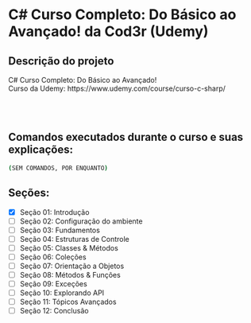 # C# Curso Completo: Do Básico ao Avançado! da Cod3r (Udemy)

## Descrição do projeto
<p align="justify">
  C# Curso Completo: Do Básico ao Avançado! <br>
  Curso da Udemy: https://www.udemy.com/course/curso-c-sharp/
</p>

<br><br>
<h2>Comandos executados durante o curso e suas explicações:</h2>

```bash
(SEM COMANDOS, POR ENQUANTO)
```


## Seções:
- [x] Seção 01: Introdução <br>
- [ ] Seção 02: Configuração do ambiente <br>
- [ ] Seção 03: Fundamentos <br>
- [ ] Seção 04: Estruturas de Controle <br>
- [ ] Seção 05: Classes & Métodos<br>
- [ ] Seção 06: Coleções<br>
- [ ] Seção 07: Orientação a Objetos<br>
- [ ] Seção 08: Métodos & Funções<br>
- [ ] Seção 09: Exceções<br>
- [ ] Seção 10: Explorando API<br>
- [ ] Seção 11: Tópicos Avançados<br>
- [ ] Seção 12: Conclusão<br>